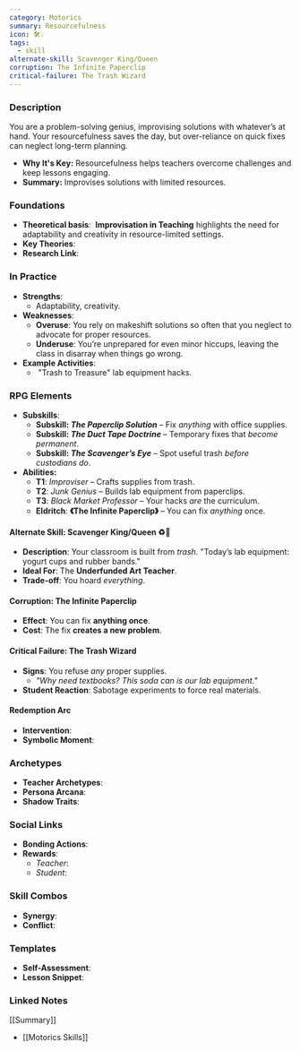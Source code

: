 ```yaml
---
category: Motorics
summary: Resourcefulness
icon: 🛠️💡
tags:
  - skill
alternate-skill: Scavenger King/Queen
corruption: The Infinite Paperclip
critical-failure: The Trash Wizard
---
```


### **Description**  
You are a problem-solving genius, improvising solutions with whatever’s at hand. Your resourcefulness saves the day, but over-reliance on quick fixes can neglect long-term planning.
- **Why It's Key:** Resourcefulness helps teachers overcome challenges and keep lessons engaging.
- **Summary:** Improvises solutions with limited resources.

### **Foundations**  
- **Theoretical basis**:  **Improvisation in Teaching** highlights the need for adaptability and creativity in resource-limited settings.
- **Key Theories**: 
- **Research Link**: 

### **In Practice**  
- **Strengths**:  
	- Adaptability, creativity.
- **Weaknesses**:  
	- **Overuse**: You rely on makeshift solutions so often that you neglect to advocate for proper resources.
	- **Underuse**: You’re unprepared for even minor hiccups, leaving the class in disarray when things go wrong.
- **Example Activities**:  
	-  "Trash to Treasure" lab equipment hacks.

### **RPG Elements**  
- **Subskills**: 
	- **Subskill: _The Paperclip Solution_** – Fix _anything_ with office supplies.
	- **Subskill: _The Duct Tape Doctrine_** – Temporary fixes that _become permanent_.
	- **Subskill: _The Scavenger’s Eye_** – Spot useful trash _before custodians do_.
- **Abilities:**
	- **T1**: _Improviser_ – Crafts supplies from trash.
	- **T2**: _Junk Genius_ – Builds lab equipment from paperclips.
	- **T3**: _Black Market Professor_ – Your hacks _are_ the curriculum.
	- **Eldritch**: **《The Infinite Paperclip》** – You can fix _anything_ once.
#### **Alternate Skill: Scavenger King/Queen** ♻️👑
- **Description**: Your classroom is built from _trash_. "Today’s lab equipment: yogurt cups and rubber bands."
- **Ideal For**: The **Underfunded Art Teacher**.
- **Trade-off**: You hoard _everything_.
#### **Corruption: The Infinite Paperclip**
- **Effect**: You can fix **anything once**.
- **Cost**: The fix **creates a new problem**.
#### **Critical Failure: The Trash Wizard** 
- **Signs**: You refuse _any_ proper supplies.
    - _"Why need textbooks? This soda can _is_ our lab equipment."_
- **Student Reaction**: Sabotage experiments to force real materials.
#### **Redemption Arc**  
- **Intervention**: 
- **Symbolic Moment**: 

### **Archetypes**  
- **Teacher Archetypes**: 
- **Persona Arcana**: 
- **Shadow Traits**: 

### **Social Links**  
- **Bonding Actions**: 
- **Rewards**:  
  - *Teacher*: 
  - *Student*: 

### **Skill Combos**  
- **Synergy**: 
- **Conflict**:  

### **Templates**  
- **Self-Assessment**: 
- **Lesson Snippet**: 

### **Linked Notes**  
[[Summary]]
- [[Motorics Skills]]